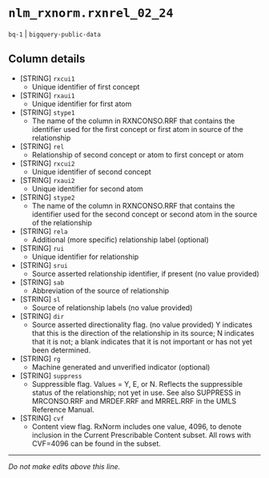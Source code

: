 # `nlm_rxnorm.rxnrel_02_24`
`bq-1` | `bigquery-public-data`

## Column details
* [STRING]    `rxcui1`
  - Unique identifier of first concept
* [STRING]    `rxaui1`
  - Unique identifier for first atom
* [STRING]    `stype1`
  - The name of the column in RXNCONSO.RRF that contains the identifier used for the first concept or first atom in source of the relationship
* [STRING]    `rel`
  - Relationship of second concept or atom to first concept or atom
* [STRING]    `rxcui2`
  - Unique identifier of second concept
* [STRING]    `rxaui2`
  - Unique identifier for second atom
* [STRING]    `stype2`
  - The name of the column in RXNCONSO.RRF that contains the identifier used for the second concept or second atom in the source of the relationship
* [STRING]    `rela`
  - Additional (more specific) relationship label (optional)
* [STRING]    `rui`
  - Unique identifier for relationship
* [STRING]    `srui`
  - Source asserted relationship identifier, if present (no value provided)
* [STRING]    `sab`
  - Abbreviation of the source of relationship
* [STRING]    `sl`
  - Source of relationship labels (no value provided)
* [STRING]    `dir`
  - Source asserted directionality flag. (no value provided) Y indicates that this is the direction of the relationship in its source; N indicates that it is not; a blank indicates that it is not important or has not yet been determined.
* [STRING]    `rg`
  - Machine generated and unverified indicator (optional)
* [STRING]    `suppress`
  - Suppressible flag. Values = Y, E, or N. Reflects the suppressible status of the relationship; not yet in use. See also SUPPRESS in MRCONSO.RRF and MRDEF.RRF and MRREL.RRF in the UMLS Reference Manual.
* [STRING]    `cvf`
  - Content view flag. RxNorm includes one value, 4096, to denote inclusion in the Current Prescribable Content subset. All rows with CVF=4096 can be found in the subset.

-------------------------------------------------------------------------------
*Do not make edits above this line.*
